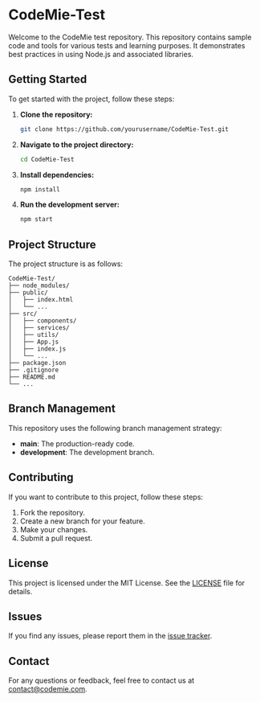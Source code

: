 # CodeMie-Test

Welcome to the CodeMie test repository. This repository contains sample code and tools for various tests and learning purposes. It demonstrates best practices in using Node.js and associated libraries.

## Getting Started

To get started with the project, follow these steps:

1. **Clone the repository:**
   ```bash
   git clone https://github.com/yourusername/CodeMie-Test.git
   ```

2. **Navigate to the project directory:**
   ```bash
   cd CodeMie-Test
   ```

3. **Install dependencies:**
   ```bash
   npm install
   ```

4. **Run the development server:**
   ```bash
   npm start
   ```

## Project Structure

The project structure is as follows:

```
CodeMie-Test/
├── node_modules/
├── public/
│   ├── index.html
│   └── ...
├── src/
│   ├── components/
│   ├── services/
│   ├── utils/
│   ├── App.js
│   ├── index.js
│   └── ...
├── package.json
├── .gitignore
├── README.md
└── ...
```

## Branch Management

This repository uses the following branch management strategy:

- **main**: The production-ready code.
- **development**: The development branch.

## Contributing

If you want to contribute to this project, follow these steps:

1. Fork the repository.
2. Create a new branch for your feature.
3. Make your changes.
4. Submit a pull request.

## License

This project is licensed under the MIT License. See the [LICENSE](LICENSE) file for details.

## Issues

If you find any issues, please report them in the [issue tracker](https://github.com/yourusername/CodeMie-Test/issues).

## Contact

For any questions or feedback, feel free to contact us at [contact@codemie.com](mailto:contact@codemie.com).